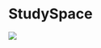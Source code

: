# StudySpace
<img src="https://socialify.git.ci/i-priyanshu/StudySpace/image?font=Raleway&forks=1&language=1&name=1&pattern=Brick%20Wall&stargazers=1&theme=Dark"></img>
